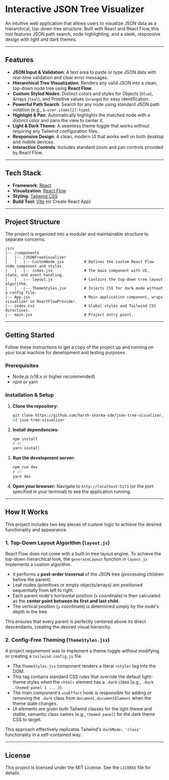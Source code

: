 # Interactive JSON Tree Visualizer

An intuitive web application that allows users to visualize JSON data as a hierarchical, top-down tree structure. Built with React and React Flow, this tool features JSON path search, node highlighting, and a sleek, responsive design with light and dark themes.


---

## Features

-   **JSON Input & Validation**: A text area to paste or type JSON data with real-time validation and clear error messages.
-   **Hierarchical Tree Visualization**: Renders any valid JSON into a clean, top-down node tree using **React Flow**.
-   **Custom Styled Nodes**: Distinct colors and styles for Objects (`blue`), Arrays (`teal`), and Primitive values (`orange`) for easy identification.
-   **Powerful Path Search**: Search for any node using standard JSON path notation (e.g., `$.user.items[2].type`).
-   **Highlight & Pan**: Automatically highlights the matched node with a distinct color and pans the view to center it.
-   **Light & Dark Theme**: A seamless theme toggle that works without requiring any Tailwind configuration files.
-   **Responsive Design**: A clean, modern UI that works well on both desktop and mobile devices.
-   **Interactive Controls**: Includes standard zoom and pan controls provided by React Flow.

---

## Tech Stack

-   **Framework**: [React](https://reactjs.org/)
-   **Visualization**: [React Flow](https://reactflow.dev/)
-   **Styling**: [Tailwind CSS](https://tailwindcss.com/)
-   **Build Tool**: [Vite](https://vitejs.dev/) (or Create React App)

---

## Project Structure

The project is organized into a modular and maintainable structure to separate concerns.

```
/src
|-- /components
|   |-- /JSONTreeVisualizer
|   |   |-- CustomNode.jsx         # Defines the custom React Flow node component and styles.
|   |   |-- index.jsx              # The main component with UI, state, and event handling.
|   |   |-- layout.js              # Contains the top-down tree layout algorithm.
|   |   |-- ThemeStyles.jsx        # Injects CSS for dark mode without a config file.
|-- App.jsx                        # Main application component, wraps visualizer in ReactFlowProvider.
|-- index.css                      # Global styles and Tailwind CSS directives.
|-- main.jsx                       # Project entry point.
```

---

## Getting Started

Follow these instructions to get a copy of the project up and running on your local machine for development and testing purposes.

### Prerequisites

-   Node.js (v18.x or higher recommended)
-   npm or yarn

### Installation & Setup

1.  **Clone the repository:**
    ```sh
    git clone https://github.com/harsh-sharma-sde/json-tree-visualizer.git
    cd json-tree-visualizer
    ```

2.  **Install dependencies:**
    ```sh
    npm install
    # or
    yarn install
    ```

3.  **Run the development server:**
    ```sh
    npm run dev
    # or
    yarn dev
    ```

4.  **Open your browser:**
    Navigate to `http://localhost:5173` (or the port specified in your terminal) to see the application running.

---

## How It Works

This project includes two key pieces of custom logic to achieve the desired functionality and appearance.

### 1. Top-Down Layout Algorithm (`layout.js`)

React Flow does not come with a built-in tree layout engine. To achieve the top-down hierarchical look, the `generateLayout` function in `layout.js` implements a custom algorithm.

-   It performs a **post-order traversal** of the JSON tree (processing children before the parent).
-   Leaf nodes (primitives or empty objects/arrays) are positioned sequentially from left to right.
-   Each parent node's horizontal position (`x` coordinate) is then calculated as the **center point between its first and last child**.
-   The vertical position (`y` coordinate) is determined simply by the node's depth in the tree.

This ensures that every parent is perfectly centered above its direct descendants, creating the desired visual hierarchy.

### 2. Config-Free Theming (`ThemeStyles.jsx`)

A project requirement was to implement a theme toggle *without* modifying or creating a `tailwind.config.js` file.

-   The `ThemeStyles.jsx` component renders a literal `<style>` tag into the DOM.
-   This tag contains standard CSS rules that override the default light-theme styles when the `<html>` element has a `.dark` class (e.g., `.dark .themed-panel { ... }`).
-   The main component's `useEffect` hook is responsible for adding or removing the `.dark` class from `document.documentElement` when the theme state changes.
-   UI elements are given both Tailwind classes for the light theme and stable, semantic class names (e.g., `themed-panel`) for the dark theme CSS to target.

This approach effectively replicates Tailwind's `darkMode: 'class'` functionality in a self-contained way.

---

## License

This project is licensed under the MIT License. See the `LICENSE` file for details.